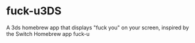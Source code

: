 # fuck-u3DS
A 3ds homebrew app that displays "fuck you" on your screen, inspired by the Switch Homebrew app fuck-u
